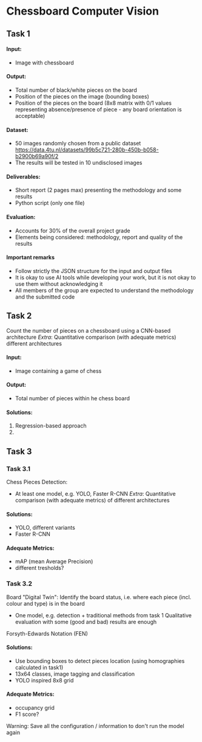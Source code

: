 # Chessboard Computer Vision

## Task 1

#### Input:
- Image with chessboard

#### Output:
- Total number of black/white pieces on the board
- Position of the pieces on the image (bounding boxes)
- Position of the pieces on the board (8x8 matrix with 0/1 values representing absence/presence of piece - any board orientation is acceptable) 

#### Dataset:
- 50 images randomly chosen from a public dataset
https://data.4tu.nl/datasets/99b5c721-280b-450b-b058-b2900b69a90f/2
- The results will be tested in 10 undisclosed images

#### Deliverables:
- Short report (2 pages max) presenting the methodology and some results
- Python script (only one file)

#### Evaluation:
- Accounts for 30% of the overall project grade
- Elements being considered: methodology, report and quality of the results

#### Important remarks
- Follow strictly the JSON structure for the input and output files
- It is okay to use AI tools while developing your work, but it is not okay to use them without acknowledging it
- All members of the group are expected to understand the methodology and the submitted code

## Task 2
Count the number of pieces on a chessboard using a CNN-based architecture
*Extra*: Quantitative comparison (with adequate metrics) different architectures

#### Input:
- Image containing a game of chess

#### Output:
- Total number of pieces within he chess board

#### Solutions:

1. Regression-based approach
2. 

## Task 3

### Task 3.1
Chess Pieces Detection:
- At least one model, e.g. YOLO, Faster R-CNN
*Extra*: Quantitative comparison (with adequate metrics) of different architectures

#### Solutions:
- YOLO, different variants
- Faster R-CNN

#### Adequate Metrics:
- mAP (mean Average Precision)
- different tresholds?

### Task 3.2
Board "Digital Twin":
Identify the board status, i.e. where each piece (incl. colour and type) is in the board
- One model, e.g. detection + traditional methods from task 1
Qualitative evaluation with some (good and bad) results are enough

Forsyth-Edwards Notation (FEN)

#### Solutions:
- Use bounding boxes to detect pieces location (using homographies calculated in task1)
- 13x64 classes, image tagging and classification
- YOLO inspired 8x8 grid

#### Adequate Metrics:
- occupancy grid
- F1 score?

Warning:
Save all the configuration / information to don't run the model again